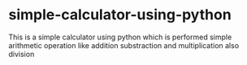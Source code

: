 # simple-calculator-using-python
This is  a simple calculator using python which is performed simple arithmetic operation like addition substraction and multiplication also division
